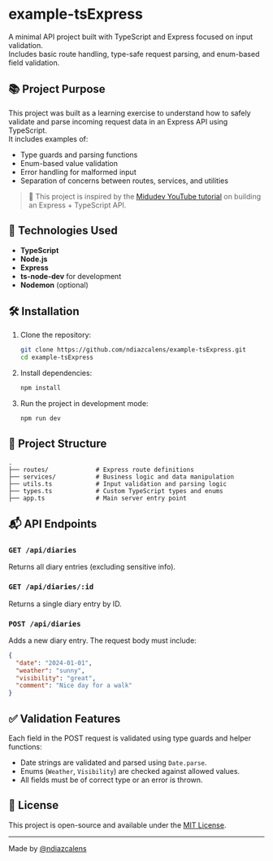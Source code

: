 # example-tsExpress

A minimal API project built with TypeScript and Express focused on input validation.  
Includes basic route handling, type-safe request parsing, and enum-based field validation.

## 📚 Project Purpose

This project was built as a learning exercise to understand how to safely validate and parse incoming request data in an Express API using TypeScript.  
It includes examples of:

- Type guards and parsing functions  
- Enum-based value validation  
- Error handling for malformed input  
- Separation of concerns between routes, services, and utilities

> 🧠 This project is inspired by the [Midudev YouTube tutorial](https://www.youtube.com/@midudev) on building an Express + TypeScript API.

## 🚀 Technologies Used

- **TypeScript**  
- **Node.js**  
- **Express**  
- **ts-node-dev** for development  
- **Nodemon** (optional)

## 🛠️ Installation

1. Clone the repository:
   ```bash
   git clone https://github.com/ndiazcalens/example-tsExpress.git
   cd example-tsExpress
   ```

2. Install dependencies:
   ```bash
   npm install
   ```

3. Run the project in development mode:
   ```bash
   npm run dev
   ```

## 📂 Project Structure

```
.
├── routes/             # Express route definitions
├── services/           # Business logic and data manipulation
├── utils.ts            # Input validation and parsing logic
├── types.ts            # Custom TypeScript types and enums
├── app.ts              # Main server entry point
```

## 📬 API Endpoints

### `GET /api/diaries`
Returns all diary entries (excluding sensitive info).

### `GET /api/diaries/:id`
Returns a single diary entry by ID.

### `POST /api/diaries`
Adds a new diary entry. The request body must include:
```json
{
  "date": "2024-01-01",
  "weather": "sunny",
  "visibility": "great",
  "comment": "Nice day for a walk"
}
```

## ✅ Validation Features

Each field in the POST request is validated using type guards and helper functions:
- Date strings are validated and parsed using `Date.parse`.
- Enums (`Weather`, `Visibility`) are checked against allowed values.
- All fields must be of correct type or an error is thrown.

## 📄 License

This project is open-source and available under the [MIT License](LICENSE).

---

Made by [@ndiazcalens](https://github.com/ndiazcalens)
